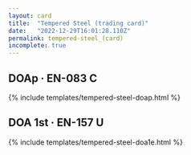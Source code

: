 ```yaml
---
layout: card
title:  "Tempered Steel (trading card)"
date:   "2022-12-29T16:01:28.110Z"
permalink: tempered-steel_(card)
incomplete: true
---
```


## DOAp &middot; EN-083 C

{% include templates/tempered-steel-doap.html %}


## DOA 1st &middot; EN-157 U

{% include templates/tempered-steel-doa1e.html %}

